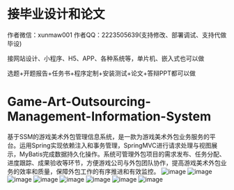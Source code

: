 # 接毕业设计和论文
作者微信：xunmaw001  作者QQ：2223505639(支持修改、部署调试、支持代做毕设)

接网站设计、小程序、H5、APP、各种系统等，单片机、嵌入式也可以做

选题+开题报告+任务书+程序定制+安装测试+论文+答辩PPT都可以做
# Game-Art-Outsourcing-Management-Information-System
基于SSM的游戏美术外包管理信息系统，是一款为游戏美术外包业务服务的平台。运用Spring实现依赖注入和事务管理，SpringMVC进行请求处理与视图展示，MyBatis完成数据持久化操作。系统可管理外包项目的需求发布、任务分配、进度跟踪、成果验收等环节，方便游戏公司与外包团队协作，提高游戏美术外包业务的效率和质量，保障外包工作的有序推进和有效监控。
![image](https://github.com/user-attachments/assets/25271caa-2898-457c-8e24-50e5c69b6c56)
![image](https://github.com/user-attachments/assets/04adf348-3806-4ebe-aaca-41d98c6d19b9)
![image](https://github.com/user-attachments/assets/9ece2803-adde-4f59-aa9c-3d78a4244c26)
![image](https://github.com/user-attachments/assets/68f90869-14cb-400c-9b59-3fad89c4f8f6)
![image](https://github.com/user-attachments/assets/516f5b5e-26f9-4696-be7b-e0fc2d0fc418)
![image](https://github.com/user-attachments/assets/cb571b86-e207-4a49-ba6d-a2686b6e9b3c)
![image](https://github.com/user-attachments/assets/f4becb6a-1671-4db9-bfef-329a0d4cc8e9)
![image](https://github.com/user-attachments/assets/940cf435-e91c-44ee-9770-6159dd91b96d)
